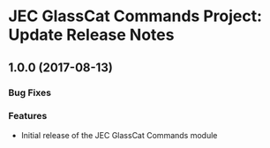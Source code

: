 # JEC GlassCat Commands Project: Update Release Notes

<a name="jec-glasscat-commands-1.0.0"></a>
## **1.0.0** (2017-08-13)

### Bug Fixes

### Features

- Initial release of the JEC GlassCat Commands module